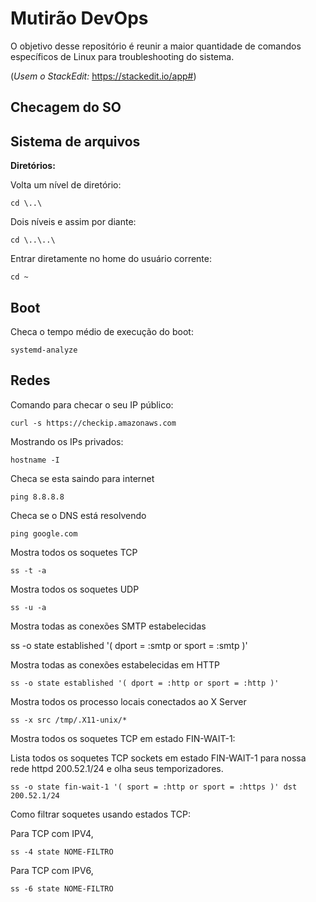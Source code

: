 #  Mutirão DevOps

 
O objetivo desse repositório é reunir a maior quantidade de comandos específicos de Linux para troubleshooting do sistema.

  
(*Usem o StackEdit:* https://stackedit.io/app#)

  
##  Checagem do SO

  

##  Sistema de arquivos

  

**Diretórios:**

Volta um nível de diretório:

    cd \..\
  
Dois níveis e assim por diante:

    cd \..\..\

  Entrar diretamente no home do usuário corrente:
 

    cd ~
  

##  Boot

Checa o tempo médio de execução do boot:

    systemd-analyze


##  Redes

Comando para checar o seu IP público:
  
    curl -s https://checkip.amazonaws.com

  
Mostrando os IPs privados:

    hostname -I

Checa se esta saindo para internet

    ping 8.8.8.8

Checa se o DNS está resolvendo

    ping google.com

Mostra todos os soquetes TCP

    ss -t -a


Mostra todos os soquetes UDP

    ss -u -a

Mostra todas as conexões SMTP estabelecidas

ss -o state established '( dport = :smtp or sport = :smtp )'

Mostra todas as conexões estabelecidas em HTTP

    ss -o state established '( dport = :http or sport = :http )'

Mostra todos os processo locais conectados ao X Server

    ss -x src /tmp/.X11-unix/*


Mostra todos os soquetes TCP em estado FIN-WAIT-1:

Lista todos os soquetes TCP sockets em estado FIN-WAIT-1 para nossa rede httpd 200.52.1/24 e olha seus temporizadores.  

    ss -o state fin-wait-1 '( sport = :http or sport = :https )' dst 200.52.1/24

Como filtrar soquetes usando estados TCP:
 
Para TCP com IPV4,

    ss -4 state NOME-FILTRO

Para TCP com IPV6,

    ss -6 state NOME-FILTRO
